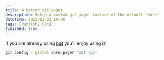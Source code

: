 ```yaml
---
title: A better git pager
description: Setup a custom git pager instead of the default "more"
datetime: 2023-06-23 10:46
tags: [Publish, Git]
finished: true
---
```


If you are already using [bat](https://github.com/sharkdp/bat) you'll enjoy
using it:

```bash
git config --global core.pager 'bat -pp'
```
